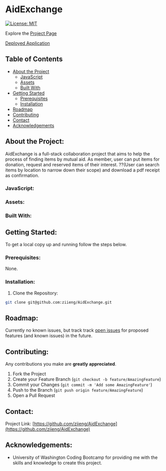# AidExchange

[![License: MIT](https://img.shields.io/badge/License-MIT-yellow.svg)](https://opensource.org/licenses/MIT)

Explore the [Project Page](https://github.com/ziieng/AidExchange)

[Deployed Application](https://aidexchange.herokuapp.com/)

## Table of Contents

- [About the Project](#about-the-project)
  - [JavaScript](#JavaScript)
  - [Assets](#Assets)
  - [Built With](#built-with)
- [Getting Started](#getting-started)
  - [Prerequisites](#prerequisites)
  - [Installation](#installation)
- [Roadmap](#roadmap)
- [Contributing](#contributing)
- [Contact](#contact)
- [Acknowledgements](#acknowledgements)

## About the Project:

<!-- The focus of this project was to  -->

AidExchange is a full-stack collaboration project that aims to help the process of finding items by mutual aid. As member, user can put items for donation, request and reserved items of their interest. ??(User can search items by location to narrow down their scope) and download a pdf receipt as confirmation.

<!-- ![Project Gif](gif.gif) -->

### JavaScript:

<!-- * [App.js](https://github.com/ziieng/AidExchange/blob/main/src/App.js) -->

### Assets:

<!-- * [src](https://github.com/ziieng/AidExchange/tree/main/src) -->

### Built With:

<!-- * This app is build upon [Node.js](https://nodejs.org/en/), [React](https://reactjs.org/), and the [Heroku](https://dashboard.heroku.com/apps) application. -->
<!-- [Firebase Authentication](https://react-firebase-js.com)  -->
<!-- [React-pdf/renderer](https://react-pdf.org/) -->

## Getting Started:

To get a local copy up and running follow the steps below.

### Prerequisites:

None.

### Installation:

1. Clone the Repository:

```sh
git clone git@github.com:ziieng/AidExchange.git
```

## Roadmap:

Currently no known issues, but track track [open issues](https://github.com/ziieng/AidExchange/issues) for proposed features (and known issues) in the future.

## Contributing:

Any contributions you make are **greatly appreciated**.

1. Fork the Project
2. Create your Feature Branch (`git checkout -b feature/AmazingFeature`)
3. Commit your Changes (`git commit -m 'Add some AmazingFeature'`)
4. Push to the Branch (`git push origin feature/AmazingFeature`)
5. Open a Pull Request

## Contact:

Project Link: [https://github.com/ziieng/AidExchange](https://github.com/ziieng/AidExchange)

## Acknowledgements:

- University of Washington Coding Bootcamp for providing me with the skills and knowledge to create this project.
